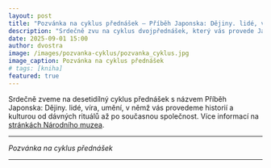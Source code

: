 ```yaml
---
layout: post
title: "Pozvánka na cyklus přednášek — Příběh Japonska: Dějiny. lidé, víra, umění"
description: "Srdečně zvu na cyklus dvojpřednášek, který vás provede Japonskou Historií. Přednášíme společně s Alicí Kraemerovou."
date: 2025-09-01 15:00
author: dvostra
image: /images/pozvanka-cyklus/pozvanka_cyklus.jpg
image_caption: Pozvánka na cyklus přednášek
# tags: [kniha]
featured: true
---
```


Srdečně zveme na desetidílný cyklus přednášek s názvem Příběh Japonska: Dějiny. lidé, víra, umění, v němž vás provedeme historií a kulturou od dávných rituálů až po současnou společnost. Více informací na [stránkách Národního muzea](https://www.nm.cz/navstivte-nas/program/akce/pribeh-japonska-dejiny-lide-vira-umeni).

---

<div class="gallery-box">
  <div class="gallery">
    <img src="{{site.baseurl}}/images/pozvanka-cyklus/pozvanka_cyklus.jpg" loading="lazy" alt="">
  </div>
  <em>Pozvánka na cyklus přednášek</em>
</div>

---
